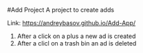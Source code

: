 #Add Project
A project to create adds

Link: https://andreybasov.github.io/Add-App/

1) After a click on a plus a new ad is created 
2) After a clicl on a trash bin an ad is deleted 
